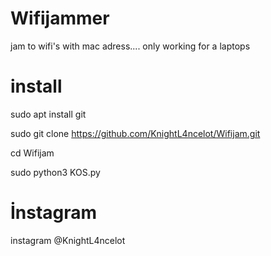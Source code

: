 # Wifijammer
jam to wifi's with mac adress....
only working for a laptops

# install
sudo apt install git

sudo git clone https://github.com/KnightL4ncelot/Wifijam.git

cd Wifijam

sudo python3 KOS.py

# İnstagram
instagram @KnightL4ncelot
